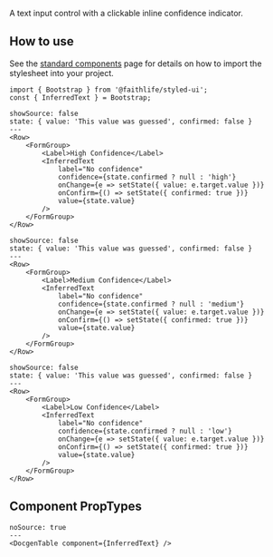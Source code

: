 A text input control with a clickable inline confidence indicator.

## How to use
See the [standard components](/bootstrap/components) page for details on how to import the stylesheet into your project.

```
import { Bootstrap } from '@faithlife/styled-ui';
const { InferredText } = Bootstrap;
```

```react
showSource: false
state: { value: 'This value was guessed', confirmed: false }
---
<Row>
	<FormGroup>
		<Label>High Confidence</Label>
		<InferredText
			label="No confidence"
			confidence={state.confirmed ? null : 'high'}
			onChange={e => setState({ value: e.target.value })}
			onConfirm={() => setState({ confirmed: true })}
			value={state.value}
		/>
	</FormGroup>
</Row>
```

```react
showSource: false
state: { value: 'This value was guessed', confirmed: false }
---
<Row>
	<FormGroup>
		<Label>Medium Confidence</Label>
		<InferredText
			label="No confidence"
			confidence={state.confirmed ? null : 'medium'}
			onChange={e => setState({ value: e.target.value })}
			onConfirm={() => setState({ confirmed: true })}
			value={state.value}
		/>
	</FormGroup>
</Row>
```

```react
showSource: false
state: { value: 'This value was guessed', confirmed: false }
---
<Row>
	<FormGroup>
		<Label>Low Confidence</Label>
		<InferredText
			label="No confidence"
			confidence={state.confirmed ? null : 'low'}
			onChange={e => setState({ value: e.target.value })}
			onConfirm={() => setState({ confirmed: true })}
			value={state.value}
		/>
	</FormGroup>
</Row>
```

## Component PropTypes
```react
noSource: true
---
<DocgenTable component={InferredText} />
```
